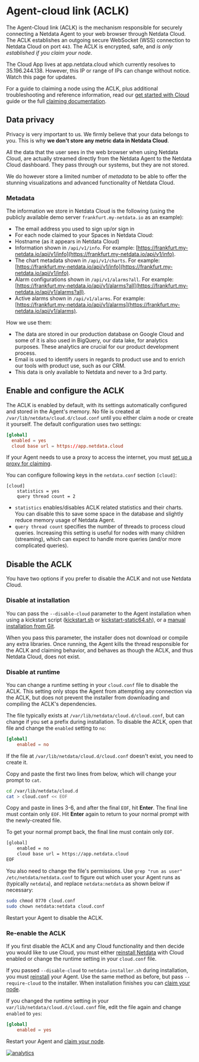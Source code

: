 <!--
title: "Agent-Cloud link (ACLK)"
description: "The Agent-Cloud link (ACLK) is the mechanism responsible for connecting a Netdata agent to Netdata Cloud."
date: 2020-05-11
custom_edit_url: https://github.com/netdata/netdata/edit/master/aclk/README.md
-->

# Agent-cloud link (ACLK)

The Agent-Cloud link (ACLK) is the mechanism responsible for securely connecting a Netdata Agent to your web browser
through Netdata Cloud. The ACLK establishes an outgoing secure WebSocket (WSS) connection to Netdata Cloud on port
`443`. The ACLK is encrypted, safe, and _is only established if you claim your node_.

The Cloud App lives at app.netdata.cloud which currently resolves to 35.196.244.138. However, this IP or range of 
IPs can change without notice. Watch this page for updates.

For a guide to claiming a node using the ACLK, plus additional troubleshooting and reference information, read our [get
started with Cloud](https://learn.netdata.cloud/docs/cloud/get-started) guide or the full [claiming
documentation](/claim/README.md).

## Data privacy

Privacy is very important to us. We firmly believe that your data belongs to you. This is why **we don't store any metric data in Netdata Cloud**. 

All the data that the user sees in the web browser when using Netdata Cloud, are actually streamed directly from the Netdata Agent to the Netdata Cloud dashboard. They pass through our systems, but they are not stored.

We do however store a limited number of *metadata* to be able to offer the stunning visualizations and advanced functionality of Netdata Cloud.

### Metadata

The information we store in Netdata Cloud is the following (using the publicly available demo server `frankfurt.my-netdata.io` as an example):
- The email address you used to sign up/or sign in
- For each node claimed to your Spaces in Netdata Cloud:
 - Hostname (as it appears in Netdata Cloud)
 - Information shown in `/api/v1/info`. For example: [https://frankfurt.my-netdata.io/api/v1/info](https://frankfurt.my-netdata.io/api/v1/info).
 - The chart metadata shown in `/api/v1/charts`. For example: [https://frankfurt.my-netdata.io/api/v1/info](https://frankfurt.my-netdata.io/api/v1/info).
 - Alarm configurations shown in `/api/v1/alarms?all`. For example: [https://frankfurt.my-netdata.io/api/v1/alarms?all](https://frankfurt.my-netdata.io/api/v1/alarms?all).
 - Active alarms shown in `/api/v1/alarms`. For example: [https://frankfurt.my-netdata.io/api/v1/alarms](https://frankfurt.my-netdata.io/api/v1/alarms).

How we use them:
- The data are stored in our production database on Google Cloud and some of it is also used in BigQuery, our data lake, for analytics purposes. These analytics are crucial for our product development process.
- Email is used to identify users in regards to product use and to enrich our tools with product use, such as our CRM.
- This data is only available to Netdata and never to a 3rd party.

## Enable and configure the ACLK

The ACLK is enabled by default, with its settings automatically configured and stored in the Agent's memory. No file is
created at `/var/lib/netdata/cloud.d/cloud.conf` until you either claim a node or create it yourself. The default
configuration uses two settings:

```conf
[global]
  enabled = yes
  cloud base url = https://app.netdata.cloud
```

If your Agent needs to use a proxy to access the internet, you must [set up a proxy for
claiming](/claim/README.md#claim-through-a-proxy).

You can configure following keys in the `netdata.conf` section `[cloud]`:
```
[cloud]
    statistics = yes
    query thread count = 2
```

- `statistics` enables/disables ACLK related statistics and their charts. You can disable this to save some space in the database and slightly reduce memory usage of Netdata Agent.
- `query thread count` specifies the number of threads to process cloud queries. Increasing this setting is useful for nodes with many children (streaming), which can expect to handle more queries (and/or more complicated queries).

## Disable the ACLK

You have two options if you prefer to disable the ACLK and not use Netdata Cloud.

### Disable at installation

You can pass the `--disable-cloud` parameter to the Agent installation when using a kickstart script
([kickstart.sh](/packaging/installer/methods/kickstart.md) or
[kickstart-static64.sh](/packaging/installer/methods/kickstart-64.md)), or a [manual installation from
Git](/packaging/installer/methods/manual.md).

When you pass this parameter, the installer does not download or compile any extra libraries. Once running, the Agent
kills the thread responsible for the ACLK and claiming behavior, and behaves as though the ACLK, and thus Netdata Cloud,
does not exist.

### Disable at runtime

You can change a runtime setting in your `cloud.conf` file to disable the ACLK. This setting only stops the Agent from
attempting any connection via the ACLK, but does not prevent the installer from downloading and compiling the ACLK's
dependencies.

The file typically exists at `/var/lib/netdata/cloud.d/cloud.conf`, but can change if you set a prefix during
installation. To disable the ACLK, open that file and change the `enabled` setting to `no`:

```conf
[global]
    enabled = no
```

If the file at `/var/lib/netdata/cloud.d/cloud.conf` doesn't exist, you need to create it. 

Copy and paste the first two lines from below, which will change your prompt to `cat`.

```bash
cd /var/lib/netdata/cloud.d
cat > cloud.conf << EOF
```

Copy and paste in lines 3-6, and after the final `EOF`, hit **Enter**. The final line must contain only `EOF`. Hit **Enter** again to return to your normal prompt with the newly-created file.

To get your normal prompt back, the final line
must contain only `EOF`.

```bash
[global]
    enabled = no
    cloud base url = https://app.netdata.cloud
EOF
```

You also need to change the file's permissions. Use `grep "run as user" /etc/netdata/netdata.conf` to figure out which
user your Agent runs as (typically `netdata`), and replace `netdata:netdata` as shown below if necessary:

```bash
sudo chmod 0770 cloud.conf
sudo chown netdata:netdata cloud.conf
```

Restart your Agent to disable the ACLK.

### Re-enable the ACLK

If you first disable the ACLK and any Cloud functionality and then decide you would like to use Cloud, you must either
[reinstall Netdata](/packaging/installer/REINSTALL.md) with Cloud enabled or change the runtime setting in your
`cloud.conf` file.

If you passed `--disable-cloud` to `netdata-installer.sh` during installation, you must
[reinstall](/packaging/installer/REINSTALL.md) your Agent. Use the same method as before, but pass `--require-cloud` to
the installer. When installation finishes you can [claim your node](/claim/README.md#how-to-claim-a-node).

If you changed the runtime setting in your `var/lib/netdata/cloud.d/cloud.conf` file, edit the file again and change
`enabled` to `yes`:

```conf
[global]
    enabled = yes
```

Restart your Agent and [claim your node](/claim/README.md#how-to-claim-a-node).

[![analytics](https://www.google-analytics.com/collect?v=1&aip=1&t=pageview&_s=1&ds=github&dr=https%3A%2F%2Fgithub.com%2Fnetdata%2Fnetdata&dl=https%3A%2F%2Fmy-netdata.io%2Fgithub%2Faclk%2FREADME&_u=MAC~&cid=5792dfd7-8dc4-476b-af31-da2fdb9f93d2&tid=UA-64295674-3)](<>)


